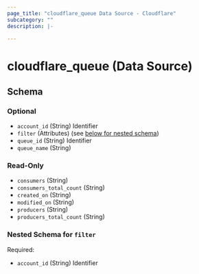 ```yaml
---
page_title: "cloudflare_queue Data Source - Cloudflare"
subcategory: ""
description: |-
  
---
```


# cloudflare_queue (Data Source)




<!-- schema generated by tfplugindocs -->
## Schema

### Optional

- `account_id` (String) Identifier
- `filter` (Attributes) (see [below for nested schema](#nestedatt--filter))
- `queue_id` (String) Identifier
- `queue_name` (String)

### Read-Only

- `consumers` (String)
- `consumers_total_count` (String)
- `created_on` (String)
- `modified_on` (String)
- `producers` (String)
- `producers_total_count` (String)

<a id="nestedatt--filter"></a>
### Nested Schema for `filter`

Required:

- `account_id` (String) Identifier


